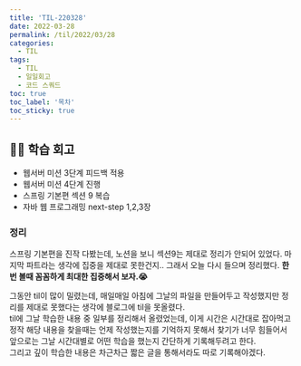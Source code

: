 ```yaml
---
title: 'TIL-220328'
date: 2022-03-28
permalink: /til/2022/03/28
categories:
  - TIL
tags:
  - TIL
  - 일일회고
  - 코드 스쿼드
toc: true
toc_label: '목차'
toc_sticky: true
---
```


<!--more-->

## 👨‍💻 학습 회고

- 웹서버 미션 3단계 피드백 적용
- 웹서버 미션 4단계 진행
- 스프링 기본편 섹션 9 복습
- 자바 웹 프로그래밍 next-step 1,2,3장

### 정리
스프링 기본편을 진작 다봤는데, 노션을 보니 섹션9는 제대로 정리가 안되어 있었다. 마지막 파트라는 생각에 집중을 제대로 못한건지.. 그래서 오늘 다시 들으며 정리했다. **한번 볼때 꼼꼼하게 최대한 집중해서 보자.😭**

그동안 til이 많이 밀렸는데, 매일매일 아침에 그날의 파일을 만들어두고 작성했지만 정리를 제대로 못했다는 생각에 블로그에 til을 못올렸다.  
til에 그날 학습한 내용 중 일부를 정리해서 올렸었는데, 이게 시간은 시간대로 잡아먹고 정작 해당 내용을 찾을때는 언제 작성했는지를 기억하지 못해서 찾기가 너무 힘들어서 앞으로는 그날 시간대별로 어떤 학습을 했는지 간단하게 기록해두려고 한다.  
그리고 깊이 학습한 내용은 차근차근 짧은 글을 통해서라도 따로 기록해야겠다.
